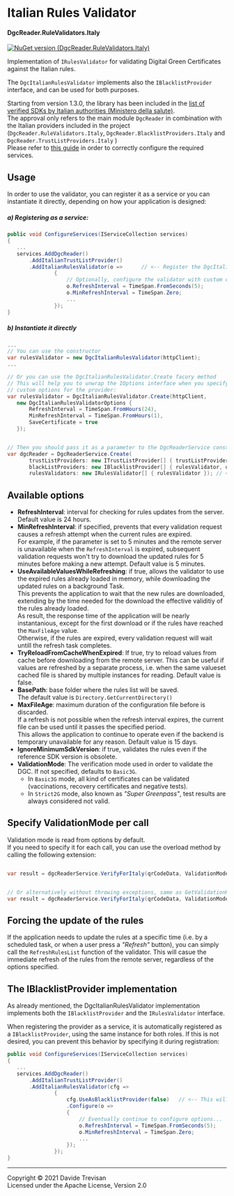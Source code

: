 ﻿# Italian Rules Validator
#### DgcReader.RuleValidators.Italy 

[![NuGet version (DgcReader.RuleValidators.Italy)](https://img.shields.io/nuget/vpre/DgcReader.RuleValidators.Italy)](https://www.nuget.org/packages/DgcReader.RuleValidators.Italy/)

Implementation of `IRulesValidator` for validating Digital Green Certificates against the Italian rules.

The `DgcItalianRulesValidator` implements also the `IBlacklistProvider` interface, and can be used for both purposes.

Starting from version 1.3.0, the library has been included in the [list of verified SDKs by Italian authorities (Ministero della salute)](https://github.com/ministero-salute/it-dgc-verificac19-sdk-onboarding).  
The approval only refers to the main module `DgcReader` in combination with the Italian providers included in the project (`DgcReader.RuleValidators.Italy`, `DgcReader.BlacklistProviders.Italy` and `DgcReader.TrustListProviders.Italy` )  
Please refer to [this guide](../../ItalianConfiguration.md) in order to correctly configure the required services.

## Usage

In order to use the validator, you can register it as a service or you can instantiate it directly, depending on how your application is designed:

##### a) Registering as a service:
 ``` csharp
public void ConfigureServices(IServiceCollection services)
{
    ...
    services.AddDgcReader()
        .AddItalianTrustListProvider()
        .AddItalianRulesValidator(o =>      // <-- Register the DgcItalianRulesValidator service
                {
                    // Optionally, configure the validator with custom options
                    o.RefreshInterval = TimeSpan.FromSeconds(5);
                    o.MinRefreshInterval = TimeSpan.Zero;
                    ...
                });
}
```

##### b) Instantiate it directly
 ``` csharp
...
// You can use the constructor
var rulesValidator = new DgcItalianRulesValidator(httpClient);
...

// Or you can use the DgcItalianRulesValidator.Create facory method
// This will help you to unwrap the IOptions interface when you specify 
// custom options for the provider:
var rulesValidator = DgcItalianRulesValidator.Create(httpClient, 
    new DgcItalianRulesValidatorOptions {
        RefreshInterval = TimeSpan.FromHours(24),
        MinRefreshInterval = TimeSpan.FromHours(1),
        SaveCertificate = true
    });


// Then you should pass it as a parameter to the DgcReaderService constructor:
var dgcReader = DgcReaderService.Create(
        trustListProviders: new ITrustListProvider[] { trustListProvider },
        blackListProviders: new IBlacklistProvider[] { rulesValidator, drlBlacklistProvider },  // Note: both services must be registered as IBlacklistProvider!!
        rulesValidators: new IRulesValidator[] { rulesValidator }); // <-- The rules validator service
```


## Available options

- **RefreshInterval**: interval for checking for rules updates from the server. Default value is 24 hours.
- **MinRefreshInterval**: if specified, prevents that every validation request causes a refresh attempt when the current rules are expired.  
For example, if the parameter is set to 5 minutes and the remote server is unavailable when the `RefreshInterval` is expired, subsequent validation requests won't try to download the updated rules for 5 minutes before making a new attempt. 
Default value is 5 minutes.
- **UseAvailableValuesWhileRefreshing**: if true, allows the validator to use the expired rules already loaded in memory, while downloading the updated rules on a background Task.  
This prevents the application to wait that the new rules are downloaded, extending by the time needed for the download the effective validitiy of the rules already loaded.  
As result, the response time of the application will be nearly instantanious, except for the first download or if the rules have reached the `MaxFileAge` value.  
Otherwise, if the rules are expired, every validation request will wait untill the refresh task completes.
- **TryReloadFromCacheWhenExpired**: If true, try to reload values from cache before downloading from the remote server. 
 This can be useful if values are refreshed by a separate process, i.e. when the same valueset cached file is shared by multiple instances for reading. Default value is false.
- **BasePath**: base folder where the rules list will be saved.  
The default value is `Directory.GetCurrentDirectory()`
- **MaxFileAge**: maximum duration of the configuration file before is discarded.  
If a refresh is not possible when the refresh interval expires, the current file can be used until it passes the specified period.  
This allows the application to continue to operate even if the backend is temporary unavailable for any reason.
Default value is 15 days.
- **IgnoreMinimumSdkVersion**: if true, validates the rules even if the reference SDK version is obsolete.
- **ValidationMode**: The verification mode used in order to validate the DGC. If not specified, defaults to `Basic3G`.  
  - In `Basic3G` mode, all kind of certificates can be validated (vaccinations, recovery certificates and negative tests).
  - In `Strict2G` mode, also known as *"Super Greenpass"*, test results are always considered not valid.

## Specify ValidationMode per call
Validation mode is read from options by default.  
If you need to specify it for each call, you can use the overload method by calling the following extension:

 ``` csharp

var result = dgcReaderService.VerifyForItaly(qrCodeData, ValidationMode.Strict2G);


// Or alternatively without throwing exceptions, same as GetValidationResult
var result = dgcReaderService.VerifyForItaly(qrCodeData, ValidationMode.Strict2G, throwOnError: false);
```



## Forcing the update of the rules
If the application needs to update the rules at a specific time (i.e. by a scheduled task, or when a user press a *"Refresh"* button), you can simply call the `RefreshRulesList` function of the validator.
This will casue the immediate refresh of the rules from the remote server, regardless of the options specified.

## The IBlacklistProvider implementation
As already mentioned, the DgcItalianRulesValidator implementation implements both the `IBlacklistProvider` and the `IRulesValidator` interface.

When registering the provider as a service, it is automatically registered as a `IBlacklistProvider`, using the same instance for both roles.
If this is not desired, you can prevent this behavior by specifying it during registration:

 ``` csharp
public void ConfigureServices(IServiceCollection services)
{
    ...
    services.AddDgcReader()
        .AddItalianTrustListProvider()
        .AddItalianRulesValidator(cfg =>
                {
                    cfg.UseAsBlacklistProvider(false)   // <-- This will prevent to use the validator as an IBlacklistProvider
                    .Configure(o =>
                    {
                        // Eventually continue to configure options...
                        o.RefreshInterval = TimeSpan.FromSeconds(5);
                        o.MinRefreshInterval = TimeSpan.Zero;
                        ...
                    });
                });
}
```

------
Copyright &copy; 2021 Davide Trevisan  
Licensed under the Apache License, Version 2.0